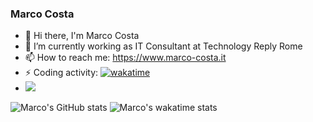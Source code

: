 ### Marco Costa
- 👋 Hi there, I'm Marco Costa
- 🔭 I’m currently working as IT Consultant at Technology Reply Rome
- 📫 How to reach me: https://www.marco-costa.it
- ⚡ Coding activity: [![wakatime](https://wakatime.com/badge/user/4d90826d-493d-4766-988f-75cec92f3552.svg)](https://wakatime.com/@4d90826d-493d-4766-988f-75cec92f3552)
- ![](https://komarev.com/ghpvc/?username=marcocosta96)

![Marco's GitHub stats](https://github-readme-stats.vercel.app/api?username=marcocosta96&count_private=true&show_icons=true&theme=transparent)
![Marco's wakatime stats](https://github-readme-stats.vercel.app/api/wakatime?username=marcocosta&theme=transparent)
